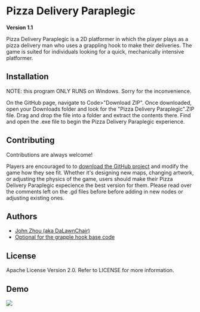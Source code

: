 
# Pizza Delivery Paraplegic

**Version 1.1**

Pizza Delivery Paraplegic is a 2D platformer in which the player plays as a pizza delivery man who uses a grappling hook to make their deliveries. The game is suited for individuals looking for a quick, mechanically intensive platformer.


## Installation 

NOTE: this program ONLY RUNS on Windows. Sorry for the inconvenience. 

On the GitHub page, navigate to Code>"Download ZIP". Once downloaded, open your Downloads folder and look for the "Pizza Delivery Paraplegic".ZIP file. Drag and drop the file into a folder and extract the contents there. Find and open the .exe file to begin the Pizza Delivery Paraplegic experience. 

## Contributing

Contributions are always welcome!

Players are encouraged to to [download the GitHub project](https://github.com/DaLawnChair/Pizza-Delivery-Paraplegic)
and modify the game how they see fit. Whether it's designing new maps, 
changing artwork, or adjusting the physics of the game, users 
should make their Pizza Delivery Paraplegic expecience the best
version for them. Please read over the comments left on the .gd files before
before adding in new nodes or adjusting existing ones.


## Authors

- [John Zhou (aka DaLawnChair)](https://www.github.com/dalawnchair)
- [Optional for the grapple hook base code](https://gitlab.com/godotdemos/hook-demo)

  
## License

Apache License Version 2.0. Refer to LICENSE for more information.


## Demo

![](https://media.giphy.com/media/x9w1Zt5JMlWlPIiAP8/giphy-downsized-large.gif)

  

